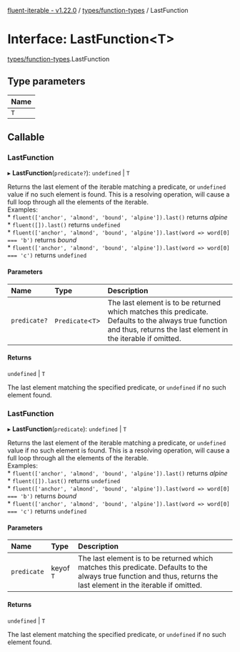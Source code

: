 [fluent-iterable - v1.22.0](../README.md) / [types/function-types](../modules/types_function_types.md) / LastFunction

# Interface: LastFunction<T\>

[types/function-types](../modules/types_function_types.md).LastFunction

## Type parameters

| Name |
| :------ |
| `T` |

## Callable

### LastFunction

▸ **LastFunction**(`predicate?`): `undefined` \| `T`

Returns the last element of the iterable matching a predicate, or `undefined` value if no such element is found. This is a resolving operation, will cause a full loop through all the elements of the iterable.<br>
  Examples:<br>
    * `fluent(['anchor', 'almond', 'bound', 'alpine']).last()` returns *alpine*<br>
    * `fluent([]).last()` returns `undefined`<br>
    * `fluent(['anchor', 'almond', 'bound', 'alpine']).last(word => word[0] === 'b')` returns *bound*<br>
    * `fluent(['anchor', 'almond', 'bound', 'alpine']).last(word => word[0] === 'c')` returns `undefined`

#### Parameters

| Name | Type | Description |
| :------ | :------ | :------ |
| `predicate?` | `Predicate`<`T`\> | The last element is to be returned which matches this predicate. Defaults to the always true function and thus, returns the last element in the iterable if omitted. |

#### Returns

`undefined` \| `T`

The last element matching the specified predicate, or `undefined` if no such element found.

### LastFunction

▸ **LastFunction**(`predicate`): `undefined` \| `T`

Returns the last element of the iterable matching a predicate, or `undefined` value if no such element is found. This is a resolving operation, will cause a full loop through all the elements of the iterable.<br>
  Examples:<br>
    * `fluent(['anchor', 'almond', 'bound', 'alpine']).last()` returns *alpine*<br>
    * `fluent([]).last()` returns `undefined`<br>
    * `fluent(['anchor', 'almond', 'bound', 'alpine']).last(word => word[0] === 'b')` returns *bound*<br>
    * `fluent(['anchor', 'almond', 'bound', 'alpine']).last(word => word[0] === 'c')` returns `undefined`

#### Parameters

| Name | Type | Description |
| :------ | :------ | :------ |
| `predicate` | keyof `T` | The last element is to be returned which matches this predicate. Defaults to the always true function and thus, returns the last element in the iterable if omitted. |

#### Returns

`undefined` \| `T`

The last element matching the specified predicate, or `undefined` if no such element found.
